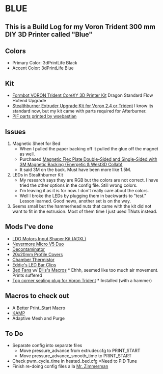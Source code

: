 # BLUE

## This is a Build Log for my Voron Trident 300 mm DIY 3D Printer called "Blue"

## Colors
* Primary Color: 3dPrintLife Black
* Accent Color: 3dPrintLife Blue

## Kit

* [Formbot VORON Trident CoreXY 3D Printer Kit](https://www.formbot3d.com/products/voron-trident-corexy-3d-printer-kit-with-premade-wiring-harness)
  Dragon Standard Flow Hotend Upgrade
* [Stealthburner Extruder Upgrade Kit for Voron 2.4 or Trident](https://www.formbot3d.com/products/-176)
  I know its standard now, but my kit came with parts required for Afterburner.
* [PIF parts printed by wsebastian](https://pif.voron.dev/)

## Issues

1. Magnetic Sheet for Bed
    * When I pulled the paper backing off it pulled the glue off the magnet as well.
    * Purchased [Magnetic Flex Plate Double-Sided and Single-Sided with 3M Magnetic Backing (Energetic & West3D Collab)](https://west3d.com/products/double-sided-texture-smooth-flex-plate-with-3m-magnetic-backing-energetic-west3d-collab)
    * It said 3M on the back. Must have been more like 1.5M.
2. LEDs in Stealthburner Kit
    * My research says they are RGB but the colors are not correct. I have tried the other options in the config file. Still wrong colors.
    * I'm leaving it as it is for now. I don't really care about the colors.
    * Well I broke the LEDs by plugging them in backwards to "test." Lesson learned. Good news, another set is on the way.
3. Seems small but the hammerhead nuts that came with the kit did not want to fit in the extrusion. Most of them time I just used TNuts instead.
    
## Mods I've done
* [LDO Motors Input Shaper Kit (ADXL)](https://kb-3d.com/store/ldo/655-ldo-motors-input-shaper-kit-1661370490021.html)
* [Nevermore Micro V5 Duo](https://github.com/nevermore3d/Nevermore_Micro)
* [Decontaminator](https://github.com/LoganFraser/VoronMods/tree/main/DecontaminatorTrident/STLs)
* [20x20mm Profile Covers](https://github.com/VoronDesign/VoronUsers/tree/master/printer_mods/chri.kai.in/20x20mm_Profile_Covers)
* [Chamber Thermistor](https://github.com/VoronDesign/VoronUsers/tree/master/printer_mods/samwiseg0/extrusion_thermistor_mount)
* [Eddie's LED Bar Clips](https://github.com/VoronDesign/VoronUsers/tree/master/printer_mods/eddie/LED_Bar_Clip)
* [Bed Fans](https://github.com/VoronDesign/VoronUsers/tree/master/printer_mods/CannedBass/Trident_Bed_Fans) w/ [Ellis's Macros](https://github.com/VoronDesign/VoronUsers/tree/master/printer_mods/Ellis/Bed_Fans)
      * Ehhh, seemed like too much air movement. Prints suffered
* [Top corner sealing plug for Voron Trident](https://www.printables.com/model/375617-top-corner-sealing-plug-for-voron-tridentv24)
      * Installed (with a hammer)

## Macros to check out
* A Better Print_Start Macro
* [KAMP](https://github.com/kyleisah/Klipper-Adaptive-Meshing-Purging)
* Adaptive Mesh and Purge

## To Do
* Separate config into separate files
  * Move pressure_advance from extruder.cfg to PRINT_START
  * Move pressure_advance_smooth_time to PRINT_START
* Check pwm_cycle_time in heated_bed.cfg
  *Need to PID Tune
* Finish re-doing config files a la [Mr. Zimmerman](https://github.com/EricZimmerman/Voron24)
